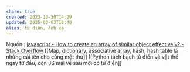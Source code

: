 ```yaml
---
share: true
created: 2023-10-30T14:29
updated: 2025-03-03T18:48
alias: từ điển, ánh xạ
---
```

Nguồn:: [javascript - How to create an array of similar object effectively? - Stack Overflow](https://stackoverflow.com/questions/78019782/how-to-create-an-array-of-similar-object-effectively/78020371#comment137545240_78020088)
[[Map, dictionary, associative array, hash, hash table là những cái tên cho cùng một thứ]]
[[Python tách bạch từ điển và vật thể ngay từ đầu, còn JS mãi về sau mới có từ điển]]